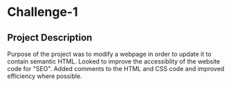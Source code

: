 # Challenge-1

## Project Description

Purpose of the project was to modify a webpage in order to update it to contain semantic HTML.  Looked to improve the accessiblity of the website code for "SEO".  Added comments to the HTML and CSS code and improved efficiency where possible.  

